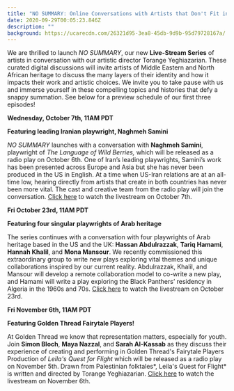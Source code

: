 ```yaml
---
title: "NO SUMMARY: Online Conversations with Artists that Don't Fit in a Box"
date: 2020-09-29T00:05:23.846Z
description: ""
background: https://ucarecdn.com/26321d95-3ea8-45db-9d9b-95d79728167a/
---
```

We are thrilled to launch *NO SUMMARY*, our new **Live-Stream Series** of artists in conversation with our artistic director Torange Yeghiazarian. These curated digital discussions will invite artists of Middle Eastern and North African heritage to discuss the many layers of their identity and how it impacts their work and artistic choices. We invite you to take pause with us and immerse yourself in these compelling topics and histories that defy a snappy summation. See below for a preview schedule of our first three episodes!



**Wednesday, October 7th, 11AM PDT**

**Featuring leading Iranian playwright, Naghmeh Samini**

*NO SUMMARY* launches with a conversation with **Naghmeh Samini**, playwright of *The Language of Wild Berries,* which will be released as a radio play on October 6th. One of Iran’s leading playwrights, Samini’s work has been presented across Europe and Asia but she has never been produced in the US in English. At a time when US-Iran relations are at an all-time low, hearing directly from artists that create in both countries has never been more vital. The cast and creative team from the radio play will join the conversation. [Click here](https://howlround.com/happenings/livestreaming-conversation-no-summary-playwright-naghmeh-samini) to watch the livestream on October 7th.



**Fri October 23rd, 11AM PDT**

**Featuring four singular playwrights of Arab heritage**

The series continues with a conversation with four playwrights of Arab heritage based in the US and the UK: **Hassan Abdulrazzak**, **Tariq Hamami**, **Hannah Khalil**, and **Mona Mansour**. We recently commissioned this extraordinary group to write new plays exploring vital themes and unique collaborations inspired by our current reality. Abdulrazzak, Khalil, and Mansour will develop a remote collaboration model to co-write a new play, and Hamami will write a play exploring the Black Panthers’ residency in Algeria in the 1960s and 70s. [Click here](https://howlround.com/happenings/livestreaming-conversation-no-summary-playwrights-hassan-abdulrazzak-tariq-hamami-hannah) to watch the livestream on October 23rd.



**Fri November 6th, 11AM PDT**

**Featuring Golden Thread Fairytale Players!**

At Golden Thread we know that representation matters, especially for youth. Join **Simon Bloch**, **Maya Nazzal**, and **Sarah Al-Kassab** as they discuss their experience of creating and performing in Golden Thread's Fairytale Players Production of *Leila's Quest for Flight* which will be released as a radio play on November 5th. Drawn from Palestinian folktales*, Leila's Quest for Flight* is written and directed by Torange Yeghiazarian. [Click here](https://howlround.com/happenings/livestreaming-conversation-no-summary-golden-threads-fairytale-players) to watch the livestream on November 6th.